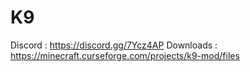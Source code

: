 # K9
Discord : https://discord.gg/7Ycz4AP
Downloads : https://minecraft.curseforge.com/projects/k9-mod/files
